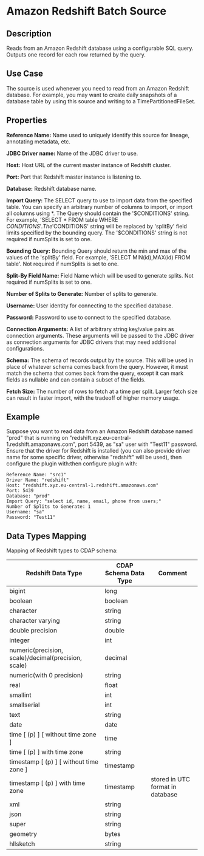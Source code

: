# Amazon Redshift Batch Source

Description
-----------
Reads from an Amazon Redshift database using a configurable SQL query.
Outputs one record for each row returned by the query.


Use Case
--------
The source is used whenever you need to read from an Amazon Redshift database. For example, you may want
to create daily snapshots of a database table by using this source and writing to
a TimePartitionedFileSet.


Properties
----------
**Reference Name:** Name used to uniquely identify this source for lineage, annotating metadata, etc.

**JDBC Driver name:** Name of the JDBC driver to use.

**Host:** Host URL of the current master instance of Redshift cluster.

**Port:** Port that Redshift master instance is listening to.

**Database:** Redshift database name.

**Import Query:** The SELECT query to use to import data from the specified table.
You can specify an arbitrary number of columns to import, or import all columns using \*. The Query should
contain the '$CONDITIONS' string. For example, 'SELECT * FROM table WHERE $CONDITIONS'.
The '$CONDITIONS' string will be replaced by 'splitBy' field limits specified by the bounding query.
The '$CONDITIONS' string is not required if numSplits is set to one.

**Bounding Query:** Bounding Query should return the min and max of the values of the 'splitBy' field.
For example, 'SELECT MIN(id),MAX(id) FROM table'. Not required if numSplits is set to one.

**Split-By Field Name:** Field Name which will be used to generate splits. Not required if numSplits is set to one.

**Number of Splits to Generate:** Number of splits to generate.

**Username:** User identity for connecting to the specified database.

**Password:** Password to use to connect to the specified database.

**Connection Arguments:** A list of arbitrary string key/value pairs as connection arguments. These arguments
will be passed to the JDBC driver as connection arguments for JDBC drivers that may need additional configurations.

**Schema:** The schema of records output by the source. This will be used in place of whatever schema comes
back from the query. However, it must match the schema that comes back from the query,
except it can mark fields as nullable and can contain a subset of the fields.

**Fetch Size:** The number of rows to fetch at a time per split. Larger fetch size can result in faster import,
with the tradeoff of higher memory usage.

Example
------
Suppose you want to read data from an Amazon Redshift database named "prod" that is running on
"redshift.xyz.eu-central-1.redshift.amazonaws.com", port 5439, as "sa" user with "Test11" password.
Ensure that the driver for Redshift is installed (you can also provide driver name for some specific driver,
otherwise "redshift" will be used), then configure the plugin with:then configure plugin with:

```
Reference Name: "src1"
Driver Name: "redshift"
Host: "redshift.xyz.eu-central-1.redshift.amazonaws.com"
Port: 5439
Database: "prod"
Import Query: "select id, name, email, phone from users;"
Number of Splits to Generate: 1
Username: "sa"
Password: "Test11"
```  

Data Types Mapping
------------------

Mapping of Redshift types to CDAP schema:

| Redshift Data Type                                  | CDAP Schema Data Type | Comment                          |
|-----------------------------------------------------|-----------------------|----------------------------------|
| bigint                                              | long                  |                                  |
| boolean                                             | boolean               |                                  |
| character                                           | string                |                                  |
| character varying                                   | string                |                                  |
| double precision                                    | double                |                                  |
| integer                                             | int                   |                                  |
| numeric(precision, scale)/decimal(precision, scale) | decimal               |                                  |
| numeric(with 0 precision)                           | string                |                                  |
| real                                                | float                 |                                  |
| smallint                                            | int                   |                                  |
| smallserial                                         | int                   |                                  |
| text                                                | string                |                                  |
| date                                                | date                  |                                  |
| time [ (p) ] [ without time zone ]                  | time                  |                                  |
| time [ (p) ] with time zone                         | string                |                                  |
| timestamp [ (p) ] [ without time zone ]             | timestamp             |                                  |
| timestamp [ (p) ] with time zone                    | timestamp             | stored in UTC format in database |
| xml                                                 | string                |                                  |
| json                                                | string                |                                  |
| super                                               | string                |                                  |
| geometry                                            | bytes                 |                                  |
| hllsketch                                           | string                |                                  |
